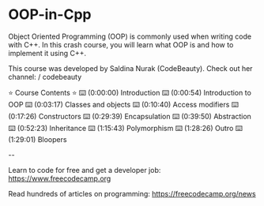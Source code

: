 # OOP-in-Cpp
Object Oriented Programming (OOP) is commonly used when writing code with C++. In this crash course, you will learn what OOP is and how to implement it using C++.

This course was developed by Saldina Nurak (CodeBeauty). Check out her channel:    / codebeauty  

⭐️ Course Contents ⭐️
⌨️ (0:00:00) Introduction
⌨️ (0:00:54) Introduction to OOP
⌨️ (0:03:17) Classes and objects
⌨️ (0:10:40) Access modifiers
⌨️ (0:17:26) Constructors
⌨️ (0:29:39) Encapsulation
⌨️ (0:39:50) Abstraction
⌨️ (0:52:23) Inheritance
⌨️ (1:15:43) Polymorphism
⌨️ (1:28:26) Outro
⌨️ (1:29:01) Bloopers

--

Learn to code for free and get a developer job: https://www.freecodecamp.org

Read hundreds of articles on programming: https://freecodecamp.org/news
